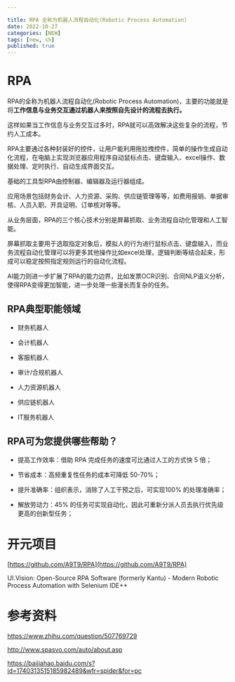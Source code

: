 ```yaml
---

title: RPA 全称为机器人流程自动化(Robotic Process Automation)
date: 2022-10-27
categories: [NEW]
tags: [new, sh]
published: true
---
```


# RPA

RPA的全称为机器人流程自动化(Robotic Process Automation)，主要的功能就是将**工作信息与业务交互通过机器人来按照自先设计的流程去执行。**

这样如果当工作信息与业务交互过多时，RPA就可以高效解决这些复杂的流程，节约人工成本。

RPA主要通过各种封装好的控件，让用户能利用拖拉拽控件，简单的操作生成自动化流程，在电脑上实现浏览器应用程序自动鼠标点击、键盘输入、excel操作、数据处理、定时执行、自动生成界面交互。 

基础的工具型RPA由控制器、编辑器及运行器组成。

应用场景包括财务会计、人力资源、采购、供应链管理等等，如费用报销、单据审核、人员入职、开具证明、订单核对等等。

从业务层面，RPA的三个核心技术分别是屏幕抓取、业务流程自动化管理和人工智能。

屏幕抓取主要用于选取指定对象后，模拟人的行为进行鼠标点击、键盘输入，而业务流程自动化管理可以将更多其他操作比如excel处理，逻辑判断等结合起来，形成可以稳定按照指定规则运行的自动化流程。

AI能力则进一步扩展了RPA的能力边界，比如发票OCR识别、合同NLP语义分析，使得RPA变得更加智能，进一步处理一些漫长而复杂的任务。

## RPA典型职能领域

- 财务机器人 

- 会计机器人 

- 客服机器人 

- 审计/合规机器人 

- 人力资源机器人 

- 供应链机器人 

- IT服务机器人 

## RPA可为您提供哪些帮助？

- 提高工作效率：借助 RPA 完成任务的速度可比通过人工的方式快 5 倍；

- 节省成本：高频重复性任务的成本可降低 50-70%；

- 提升准确率：组织表示，消除了人工干预之后，可实现100% 的处理准确率；

- 解放劳动力：45% 的任务可实现自动化，因此可重新分派人员去执行优先级更高的创新型任务；

# 开元项目

[https://github.com/A9T9/RPA](https://github.com/A9T9/RPA)

UI.Vision: Open-Source RPA Software (formerly Kantu) - Modern Robotic Process Automation with Selenium IDE++

# 参考资料

https://www.zhihu.com/question/507769729

http://www.spasvo.com/auto/about.asp

https://baijiahao.baidu.com/s?id=1740313515185982489&wfr=spider&for=pc


